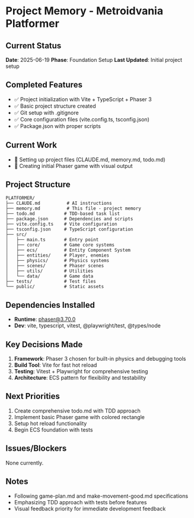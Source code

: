 # Project Memory - Metroidvania Platformer

## Current Status
**Date**: 2025-06-19
**Phase**: Foundation Setup
**Last Updated**: Initial project setup

## Completed Features
- ✅ Project initialization with Vite + TypeScript + Phaser 3
- ✅ Basic project structure created
- ✅ Git setup with .gitignore
- ✅ Core configuration files (vite.config.ts, tsconfig.json)
- ✅ Package.json with proper scripts

## Current Work
- 🔄 Setting up project files (CLAUDE.md, memory.md, todo.md)
- 🔄 Creating initial Phaser game with visual output

## Project Structure
```
PLATFORMER/
├── CLAUDE.md          # AI instructions
├── memory.md          # This file - project memory
├── todo.md           # TDD-based task list
├── package.json      # Dependencies and scripts
├── vite.config.ts    # Vite configuration
├── tsconfig.json     # TypeScript configuration
├── src/
│   ├── main.ts       # Entry point
│   ├── core/         # Game core systems
│   ├── ecs/          # Entity Component System
│   ├── entities/     # Player, enemies
│   ├── physics/      # Physics systems
│   ├── scenes/       # Phaser scenes
│   ├── utils/        # Utilities
│   └── data/         # Game data
├── tests/            # Test files
└── public/           # Static assets
```

## Dependencies Installed
- **Runtime**: phaser@3.70.0
- **Dev**: vite, typescript, vitest, @playwright/test, @types/node

## Key Decisions Made
1. **Framework**: Phaser 3 chosen for built-in physics and debugging tools
2. **Build Tool**: Vite for fast hot reload
3. **Testing**: Vitest + Playwright for comprehensive testing
4. **Architecture**: ECS pattern for flexibility and testability

## Next Priorities
1. Create comprehensive todo.md with TDD approach
2. Implement basic Phaser game with colored rectangle
3. Setup hot reload functionality
4. Begin ECS foundation with tests

## Issues/Blockers
None currently.

## Notes
- Following game-plan.md and make-movement-good.md specifications
- Emphasizing TDD approach with tests before features
- Visual feedback priority for immediate development feedback